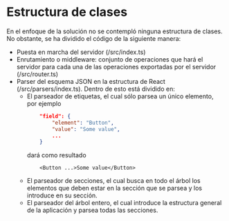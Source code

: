# Estructura de clases

En el enfoque de la solución no se contempló ninguna estructura de clases.
No obstante, se ha dividido el código de la siguiente manera:

- Puesta en marcha del servidor (/src/index.ts)
- Enrutamiento o middleware: conjunto de operaciones que hará el servidor para cada una de las operaciones exportadas por el servidor (/src/router.ts)
- Parser del esquema JSON en la estructura de React (/src/parsers/index.ts). Dentro de esto está dividido en:
    - El parseador de etiquetas, el cual sólo parsea un único elemento, por ejemplo
        ```json
            "field": {
                "element": "Button",
                "value": "Some value",
                ...
            }
        ```
      dará como resultado
        ```
            <Button ...>Some value</Button>
        ```
    - El parseador de secciones, el cual busca en todo el árbol los elementos que deben estar en la sección que se parsea y los introduce en su sección.
    - El parseador del árbol entero, el cual introduce la estructura general de la aplicación y parsea todas las secciones.